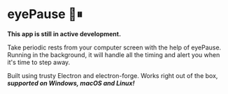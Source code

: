 # eyePause 👀⏸
**This app is still in active development.**

Take periodic rests from your computer screen with the help of eyePause. Running in the background, it will handle all the timing and alert you when it's time to step away. 

Built using trusty Electron and electron-forge. Works right out of the box, ***supported on Windows, macOS and Linux!***
